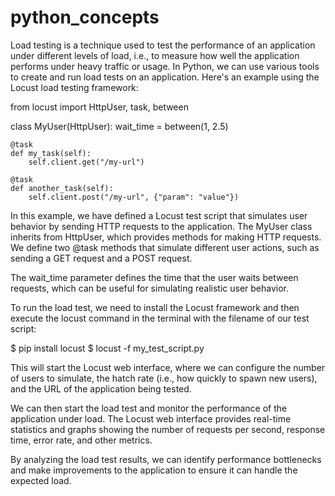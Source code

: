 # python_concepts
Load testing is a technique used to test the performance of an application under different levels of load, i.e., to measure how well the application performs under heavy traffic or usage. In Python, we can use various tools to create and run load tests on an application. Here's an example using the Locust load testing framework:

from locust import HttpUser, task, between

class MyUser(HttpUser):
    wait_time = between(1, 2.5)

    @task
    def my_task(self):
        self.client.get("/my-url")

    @task
    def another_task(self):
        self.client.post("/my-url", {"param": "value"})


In this example, we have defined a Locust test script that simulates user behavior by sending HTTP requests to the application. The MyUser class inherits from HttpUser, which provides methods for making HTTP requests. We define two @task methods that simulate different user actions, such as sending a GET request and a POST request.

The wait_time parameter defines the time that the user waits between requests, which can be useful for simulating realistic user behavior.

To run the load test, we need to install the Locust framework and then execute the locust command in the terminal with the filename of our test script:

$ pip install locust
$ locust -f my_test_script.py


This will start the Locust web interface, where we can configure the number of users to simulate, the hatch rate (i.e., how quickly to spawn new users), and the URL of the application being tested.

We can then start the load test and monitor the performance of the application under load. The Locust web interface provides real-time statistics and graphs showing the number of requests per second, response time, error rate, and other metrics.

By analyzing the load test results, we can identify performance bottlenecks and make improvements to the application to ensure it can handle the expected load.